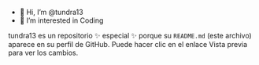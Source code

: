 - 👋 Hi, I’m @tundra13
- 👀 I’m interested in Coding



tundra13 es un repositorio ✨ especial ✨ porque su `README.md` (este archivo) aparece en su perfil de GitHub.
Puede hacer clic en el enlace Vista previa para ver los cambios.

